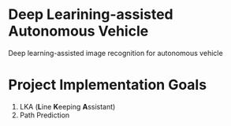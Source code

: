 # Deep Learining-assisted Autonomous Vehicle
Deep learning-assisted image recognition for autonomous vehicle 

# Project Implementation Goals
1. LKA (**L**ine **K**eeping **A**ssistant)
2. Path Prediction
